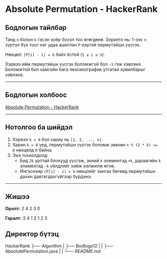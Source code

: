 # Absolute Permutation - HackerRank

## Бодлогын тайлбар

Танд `n` болон `k` гэсэн хоёр бүхэл тоо өгөгдөнө. Зорилго нь: 1-ээс `n` хүртэл бүх тоог нэг удаа ашиглан `P` нэртэй пермутэйшн үүсгэх. 

Нөхцөл: `|P[i] - i| = k` байх ёстой (`1 ≤ i ≤ n`).

Хэрвээ ийм пермутэйшн үүсгэх боломжгүй бол `-1` гэж хэвлэнэ. Боломжтой бол хамгийн бага лексикографик утгатай хувилбарыг хэвлэнэ.

---

## Бодлогын холбоос

[Absolute Permutation - HackerRank](https://www.hackerrank.com/challenges/absolute-permutation/problem?isFullScreen=true)

---

## Нотолгоо ба шийдэл

1. Хэрвээ `k = 0` бол хариу нь `[1, 2, ..., n]`.
2. Харин `k > 0` үед, пермутэйшн үүсгэх боломж зөвхөн `n % (2 * k) == 0` нөхцөлд л байна.
3. Энэ тохиолдолд:
    - Бид `2k` урттай блокууд үүсгэж, эхний `k` элементэд `+k`, дараагийн `k` элементэд `-k` үйлдлийг хийж ээлжилж өгнө.
    - Ингэснээр `|P[i] - i| = k` нөхцлийг хангах бөгөөд пермутэйшн дахин давтагдахгүйгээр бүрдэнэ.

---

## Жишээ

**Оролт:**
2
4 2
3 0


**Гаралт:**
3 4 1 2
1 2 3


## Директор бүтэц
HackerRank
    ├── Algorithm
    |   ├── Bodlogo12
    |   |   ├── AbsolutePermutation.java
    |   |   └── README.md
